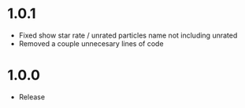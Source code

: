 # 1.0.1
* Fixed show star rate / unrated particles name not including unrated
* Removed a couple unnecesary lines of code

# 1.0.0
* Release